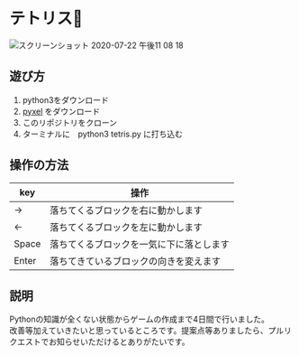 # テトリス🧱

![スクリーンショット 2020-07-22 午後11 08 18](https://user-images.githubusercontent.com/59810935/88251739-b89c0b00-cce6-11ea-847b-760ae2a621cc.png)

## 遊び方
 1. python3をダウンロード
 2. [pyxel](https://github.com/kitao/pyxel/blob/master/README.ja.md) をダウンロード
 3. このリポジトリをクローン
 4. ターミナルに　python3 tetris.py に打ち込む
  
## 操作の方法
|key|操作|
|---|-----|
|→|落ちてくるブロックを右に動かします|
|←|落ちてくるブロックを左に動かします|
|Space|落ちてくるブロックを一気に下に落とします|
|Enter|落ちてきているブロックの向きを変えます|

## 説明
Pythonの知識が全くない状態からゲームの作成まで4日間で行いました。  
改善等加えていきたいと思っているところです。提案点等ありましたら、プルリクエストでお知らせいただけるとありがたいです。
